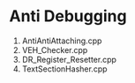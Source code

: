 # Anti Debugging

1. AntiAntiAttaching.cpp
2. VEH_Checker.cpp
3. DR_Register_Resetter.cpp
4. TextSectionHasher.cpp
